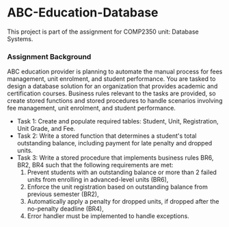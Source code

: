 # ABC-Education-Database
This project is part of the assignment for COMP2350 unit: Database Systems.
### Assignment Background 
ABC education provider is planning to automate the manual process for fees management, unit enrolment, and student performance. You are tasked to design a database solution for an organization that provides academic and certification courses. Business rules relevant to the tasks are provided, so create stored functions and stored procedures to handle scenarios involving fee management, unit enrolment, and student performance.

- Task 1: Create and populate required tables: Student, Unit, Registration, Unit Grade, and Fee.
- Task 2: Write a stored function that determines a student's total outstanding balance, including payment for late penalty and dropped units.
- Task 3: Write a stored procedure that implements business rules BR6, BR2, BR4 such that the following requirements are met: 
  1. Prevent students with an outstanding balance or more than 2 failed units from enrolling in advanced-level units (BR6),
  2. Enforce the unit registration based on outstanding balance from previous semester (BR2),
  3. Automatically apply a penalty for dropped units, if dropped after the no-penalty deadline (BR4),
  4. Error handler must be implemented to handle exceptions. 
 
